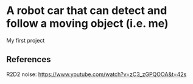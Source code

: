 # A robot car that can detect and follow a moving object (i.e. me)

My first project

## References

R2D2 noise: <https://www.youtube.com/watch?v=zC3_zGPQOOA&t=42s>